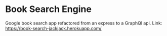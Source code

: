 # Book Search Engine

Google book search app refactored from an express to a GraphQl api.
Link: https://book-search-jackjack.herokuapp.com/

